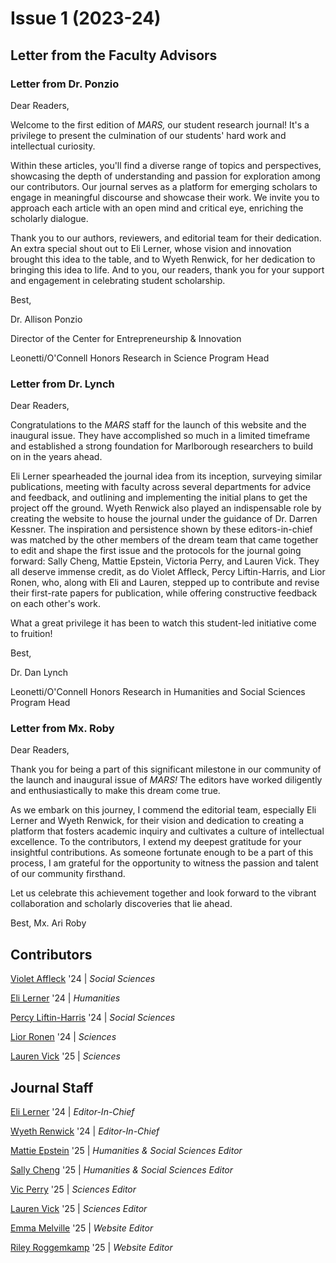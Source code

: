 # Issue 1 (2023-24)

## Letter from the Faculty Advisors

### Letter from Dr. Ponzio

Dear Readers,

Welcome to the first edition of *MARS,* our student research journal! It's a privilege to present the culmination of our students' hard work and intellectual curiosity.

Within these articles, you'll find a diverse range of topics and perspectives, showcasing the depth of understanding and passion for exploration among our contributors. Our journal serves as a platform for emerging scholars to engage in meaningful discourse and showcase their work. We invite you to approach each article with an open mind and critical eye, enriching the scholarly dialogue.

Thank you to our authors, reviewers, and editorial team for their dedication. An extra special shout out to Eli Lerner, whose vision and innovation brought this idea to the table, and to Wyeth Renwick, for her dedication to bringing this idea to life. And to you, our readers, thank you for your support and engagement in celebrating student scholarship.

Best, 

Dr. Allison Ponzio

Director of the Center for Entrepreneurship & Innovation

Leonetti/O'Connell Honors Research in Science Program Head

### Letter from Dr. Lynch

Dear Readers,

Congratulations to the *MARS* staff for the launch of this website and the inaugural issue. They have accomplished so much in a limited timeframe and established a strong foundation for Marlborough researchers to build on in the years ahead.

Eli Lerner spearheaded the journal idea from its inception, surveying similar publications, meeting with faculty across several departments for advice and feedback, and outlining and implementing the initial plans to get the project off the ground. Wyeth Renwick also played an indispensable role by creating the website to house the journal under the guidance of Dr. Darren Kessner. The inspiration and persistence shown by these editors-in-chief was matched by the other members of the dream team that came together to edit and shape the first issue and the protocols for the journal going forward: Sally Cheng, Mattie Epstein, Victoria Perry, and Lauren Vick. They all deserve immense credit, as do Violet Affleck, Percy Liftin-Harris, and Lior Ronen, who, along with Eli and Lauren, stepped up to contribute and revise their first-rate papers for publication, while offering constructive feedback on each other's work.

What a great privilege it has been to watch this student-led initiative come to fruition!

Best, 

Dr. Dan Lynch

Leonetti/O'Connell Honors Research in Humanities and Social Sciences Program Head

### Letter from Mx. Roby

Dear Readers,

Thank you for being a part of this significant milestone in our community of the launch and inaugural issue of *MARS!* The editors have worked diligently and enthusiastically to make this dream come true. 

As we embark on this journey, I commend the editorial team, especially Eli Lerner and Wyeth Renwick, for their vision and dedication to creating a platform that fosters academic inquiry and cultivates a culture of intellectual excellence. To the contributors, I extend my deepest gratitude for your insightful contributions. As someone fortunate enough to be a part of this process, I am grateful for the opportunity to witness the passion and talent of our community firsthand. 

Let us celebrate this achievement together and look forward to the vibrant collaboration and scholarly discoveries that lie ahead. 

Best,
Mx. Ari Roby

## Contributors

[Violet Affleck](../authors/violetAffleck/violetAffleck.md) '24
| *Social Sciences*

[Eli Lerner](../authors/eliLerner/eliLerner.md) '24
| *Humanities*

[Percy Liftin-Harris](../authors/percyLiftinHarris/percyLiftinHarris.md) '24
| *Social Sciences*

[Lior Ronen](../authors/liorRonen/liorRonen.md) '24
| *Sciences*

[Lauren Vick](../authors/laurenVick/laurenVick.md) '25
| *Sciences*

## Journal Staff

[Eli Lerner](../authors/eliLerner/eliLerner.md) '24 | *Editor-In-Chief*

[Wyeth Renwick](../authors/wyethRenwick/wyethRenwick.md) '24 | *Editor-In-Chief*

[Mattie Epstein](../authors/mattieEpstein/mattieEpstein.md) '25 | *Humanities & Social Sciences Editor*

[Sally Cheng](../authors/sallyCheng/sallyCheng.md) '25 | *Humanities & Social Sciences Editor*

[Vic Perry](../authors/vicPerry/vicPerry.md) '25 | *Sciences Editor*

[Lauren Vick](../authors/laurenVick/laurenVick.md) '25 | *Sciences Editor*

[Emma Melville](../authors/emmaMelville/emmaMelville.md) '25 | *Website Editor*

[Riley Roggemkamp](../authors/rileyRoggemkamp/rileyRoggemkamp.md) '25 | *Website Editor*